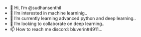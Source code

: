 - 👋 Hi, I’m @sudhansenthil
- 👀 I’m interested in machine learninig..
- 🌱 I’m currently learning advanced python and deep learning..
- 💞️ I’m looking to collaborate on deep learning..
- 📫 How to reach me discord: bluverin#4911...

<!---
sudhansenthil/sudhansenthil is a ✨ special ✨ repository because its `README.md` (this file) appears on your GitHub profile.
You can click the Preview link to take a look at your changes.
--->

